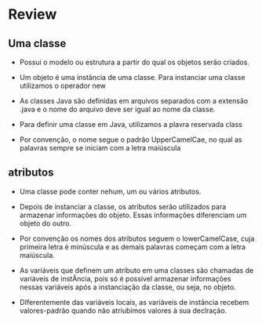 # Review

## Uma classe
- Possui o modelo ou estrutura a partir do qual os objetos serão criados.

- Um objeto é uma instância de uma classe. Para instanciar uma classe utilizamos o operador new


- As classes Java são definidas em arquivos separados com a extensão .java e o nome do arquivo deve ser igual ao nome da classe.

- Para definir uma classe em Java, utilizamos a plavra reservada class	

- Por convenção, o nome segue o padrão UpperCamelCae, no qual as palavras sempre se iniciam com a letra maiúscula

## atributos 

- Uma classe pode conter nehum, um ou vários atributos.

- Depois de instanciar a classe, os atributos serão utilizados para armazenar informações do objeto. Essas informações diferenciam um objeto do outro.

- Por convenção os nomes dos atributos seguem o lowerCamelCase, cuja primeira letra é minúscula e as demais palavras começam com a letra maiúscula.

- As variáveis que definem um atributo em uma classes são chamadas de variáveis de instÂncia, pois só é possível armazenar informações nessas variáveis após a instanciação da classe, ou seja, no objeto.

- DIferentemente das variáveis locais, as variáveis de instância recebem valores-padrão quando não atriubímos valores à sua declração.
























